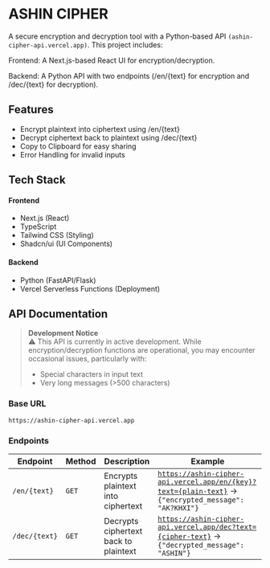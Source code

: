 # ASHIN CIPHER
A secure encryption and decryption tool with a Python-based API `(ashin-cipher-api.vercel.app)`. This project includes:

Frontend: A Next.js-based React UI for encryption/decryption.

Backend: A Python API with two endpoints (/en/{text} for encryption and /dec/{text} for decryption).

## Features
- Encrypt plaintext into ciphertext using /en/{text}
- Decrypt ciphertext back to plaintext using /dec/{text}
- Copy to Clipboard for easy sharing
- Error Handling for invalid inputs

## Tech Stack
#### Frontend
- Next.js (React)
- TypeScript
- Tailwind CSS (Styling)
- Shadcn/ui (UI Components)


#### Backend
- Python (FastAPI/Flask)
- Vercel Serverless Functions (Deployment)

## API Documentation

> **Development Notice**  
> ⚠️ This API is currently in active development. While encryption/decryption functions are operational, you may encounter occasional issues, particularly with:
> - Special characters in input text
> - Very long messages (>500 characters)


### Base URL
`https://ashin-cipher-api.vercel.app`

### Endpoints

| Endpoint       | Method | Description                              | Example |
|----------------|--------|------------------------------------------|---------|
| `/en/{text}`   | `GET`  | Encrypts plaintext into ciphertext       | [`https://ashin-cipher-api.vercel.app/en/{key}?text={plain-text}`](https://ashin-cipher-api.vercel.app/en/ashin?text=ashin) → `{"encrypted_message": "AK?KHXI"}` |
| `/dec/{text}`  | `GET`  | Decrypts ciphertext back to plaintext    | [`https://ashin-cipher-api.vercel.app/dec?text={cipher-text}`](https://ashin-cipher-api.vercel.app/dec/ashin?text=AK?KHXI) → `{"decrypted_message": "ASHIN"}` |